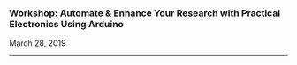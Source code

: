 ### Workshop: Automate & Enhance Your Research with Practical Electronics Using Arduino 

March 28, 2019 

---




